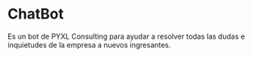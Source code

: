 # ChatBot
Es un bot de PYXL Consulting para ayudar a resolver todas las dudas e inquietudes de la empresa a nuevos ingresantes.
